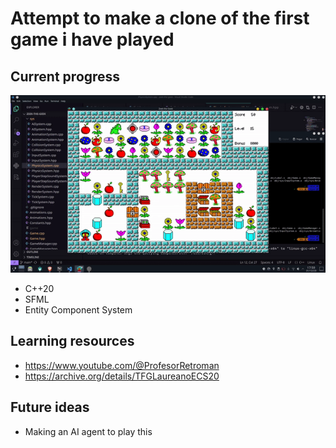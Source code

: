 # Attempt to make a clone of the first game i have  played

## Current progress
![alt text](images/game.gif)

- C++20
- SFML
- Entity Component System

## Learning resources
- https://www.youtube.com/@ProfesorRetroman
- https://archive.org/details/TFGLaureanoECS20

## Future ideas
- Making an AI agent to play this
